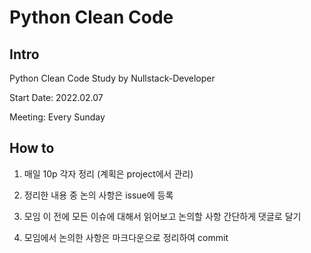 # Python Clean Code

## Intro

Python Clean Code Study by Nullstack-Developer

Start Date: 2022.02.07

Meeting: Every Sunday

## How to

1. 매일 10p 각자 정리 (계획은 project에서 관리)

2. 정리한 내용 중 논의 사항은 issue에 등록

3. 모임 이 전에 모든 이슈에 대해서 읽어보고 논의할 사항 간단하게 댓글로 달기

4. 모임에서 논의한 사항은 마크다운으로 정리하여 commit
